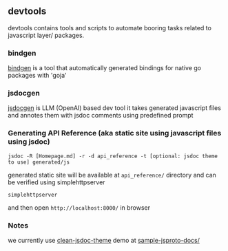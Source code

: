 ## devtools

devtools contains tools and scripts to automate booring tasks related to javascript layer/ packages.

### bindgen

[bindgen](./bindgen/README.md) is a tool that automatically generated bindings for native go packages with 'goja'

### jsdocgen

[jsdocgen](./jsdocgen/README.md) is LLM (OpenAI) based dev tool it takes generated javascript files and annotes them with jsdoc comments using predefined prompt


### Generating API Reference (aka static site using javascript files using jsdoc)

```console
jsdoc -R [Homepage.md] -r -d api_reference -t [optional: jsdoc theme to use] generated/js
```

generated static site will be available at `api_reference/` directory and can be verified using simplehttpserver

```console
simplehttpserver
```

and then open `http://localhost:8000/` in browser


### Notes

we currently use [clean-jsdoc-theme](https://www.npmjs.com/package/clean-jsdoc-theme) demo at [sample-jsproto-docs/](https://tarunkoyalwar.github.io/jsproto-docs/)